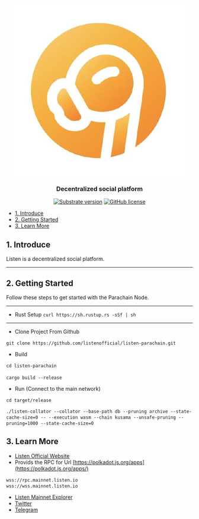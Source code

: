 <p align="center">
  <img src="docs/listen-logo.jpeg?raw=true" alt="image" width="460"/>
</p>

<h3 align="center">Decentralized social platform</h3>

<div align="center">


[![Substrate version](https://img.shields.io/badge/Substrate-3.0.0-brightgreen?logo=Parity%20Substrate)](https://substrate.dev/)
[![GitHub license](https://img.shields.io/badge/license-MIT%2FApache2-blue)](LICENSE)

</div>
<!-- TOC -->

- [1. Introduce](#1-introduce)
- [2. Getting Started](#2-getting-started)
- [3. Learn More](#3-learn-more)

<!-- /TOC -->

## 1. Introduce
Listen is a decentralized social platform.

***
## 2. Getting Started
Follow these steps to get started with the Parachain Node.
***
* Rust Setup
`curl https://sh.rustup.rs -sSf | sh`
***
* Clone Project From Github
```buildoutcfg
git clone https://github.com/listenofficial/listen-parachain.git
```
* Build
```buildoutcfg
cd listen-parachain

cargo build --release
```


* Run (Connect to the main network)
```buildoutcfg
cd target/release
```
```buildoutcfg
./listen-collator --collator --base-path db --pruning archive --state-cache-size=0 -- --execution wasm --chain kusama --unsafe-pruning --pruning=1000 --state-cache-size=0
```
## 3. Learn More
* [Listen Official Website](https://listen.io)
* Provids the RPC for Url [https://polkadot.js.org/apps](https://polkadot.js.org/apps/)
```buildoutcfg
wss://rpc.mainnet.listen.io
wss://wss.mainnet.listen.io
```
* [Listen Mainnet Explorer](https://scan.listen.io)
* [Twitter](https://twitter.com/Listen_io)
* [Telegram](https://t.me/listengroup)








